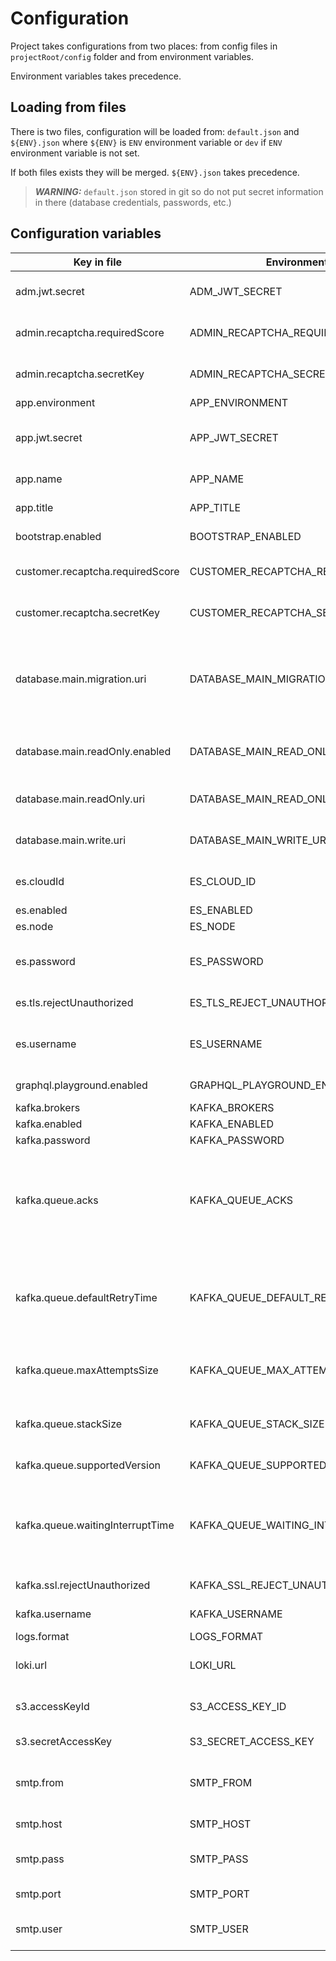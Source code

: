 
# Configuration

Project takes configurations from two places: from config files in `projectRoot/config` folder and from environment variables.

Environment variables takes precedence.

## Loading from files

There is two files, configuration will be loaded from: `default.json` and `${ENV}.json` where `${ENV}` is `ENV` environment variable or `dev` if `ENV` environment variable is not set.

If both files exists they will be merged. `${ENV}.json` takes precedence.

> **_WARNING:_**  `default.json` stored in git so do not put secret information in there (database credentials, passwords, etc.)

## Configuration variables

| Key in file                      | Environment                        | Type   | Required | Default value                                 | Need for                                                                                                                                  |
| -------------------------------- | ---------------------------------- | ------ | -------- | --------------------------------------------- | ----------------------------------------------------------------------------------------------------------------------------------------- |
| adm.jwt.secret                   | ADM_JWT_SECRET                     | string | false    | admSecret                                     | Секрет для подписи JWT-токенов приложения админки                                                                                         |
| admin.recaptcha.requiredScore    | ADMIN_RECAPTCHA_REQUIRED_SCORE     | float  | false    | 0.7                                           | Требуемый уровень доверия к пользователю                                                                                                  |
| admin.recaptcha.secretKey        | ADMIN_RECAPTCHA_SECRET_KEY         | string | false    |                                               | Секретный токен рекапчи приложения админки                                                                                                |
| app.environment                  | APP_ENVIRONMENT                    | string | true     | dev                                           | Название окружения                                                                                                                        |
| app.jwt.secret                   | APP_JWT_SECRET                     | string | false    | appSecret                                     | Секрет для подписи JWT-токенов приложения пользователей                                                                                   |
| app.name                         | APP_NAME                           | string | true     | mtbase                                        | Техническое название приложения                                                                                                           |
| app.title                        | APP_TITLE                          | string | false    | Meta Template Base                            | Человеческое название приложения                                                                                                          |
| bootstrap.enabled                | BOOTSTRAP_ENABLED                  | bool   | false    | true                                          | Подготавливать окружеине при запуске                                                                                                      |
| customer.recaptcha.requiredScore | CUSTOMER_RECAPTCHA_REQUIRED_SCORE  | string | false    | 0.7                                           | Требуемый уровень доверия к пользователю                                                                                                  |
| customer.recaptcha.secretKey     | CUSTOMER_RECAPTCHA_SECRET_KEY      | string | false    |                                               | Секретный токен рекапчи приложения пользователя                                                                                           |
| database.main.migration.uri      | DATABASE_MAIN_MIGRATION_URI        | string | false    | postgresql://postgres:password@localhost:5432 | Строка подключения к основной базе для миграций (должна быть прямой строкой подключения к бд минуя pgbouncer, если он используется)       |
| database.main.readOnly.enabled   | DATABASE_MAIN_READ_ONLY_ENABLED    | bool   | true     | false                                         | Включена ли работа с запросами на чтение через отдельное подключение                                                                      |
| database.main.readOnly.uri       | DATABASE_MAIN_READ_ONLY_URI        | string | false    | postgresql://postgres:password@localhost:5432 | Строка подключения к основной базе только для чтения                                                                                      |
| database.main.write.uri          | DATABASE_MAIN_WRITE_URI            | string | true     | postgresql://postgres:password@localhost:5432 | Строка подключения к основной базе данных для записи                                                                                      |
| es.cloudId                       | ES_CLOUD_ID                        | string | false    |                                               | Идентификатор аккаунта в облачном сервисе ElasticSearch                                                                                   |
| es.enabled                       | ES_ENABLED                         | bool   | false    | false                                         | Эластик включен                                                                                                                           |
| es.node                          | ES_NODE                            | string | false    | http://localhost:9200                         | Нода эластика                                                                                                                             |
| es.password                      | ES_PASSWORD                        | string | false    |                                               | Пароль для авторизации в облачном сервисе ElasticSearch                                                                                   |
| es.tls.rejectUnauthorized        | ES_TLS_REJECT_UNAUTHORIZED         | bool   | false    | false                                         | Запрещать невалидный ssl сертификат                                                                                                       |
| es.username                      | ES_USERNAME                        | string | false    |                                               | Пользователь для авторизации в облачном сервисе ElasticSearch                                                                             |
| graphql.playground.enabled       | GRAPHQL_PLAYGROUND_ENABLED         | bool   | false    | true                                          | Включение graphql playground (true | false)                                                                                               |
| kafka.brokers                    | KAFKA_BROKERS                      | string | false    | localhost:29092;localhost:29094               | Список kafka блокеров                                                                                                                     |
| kafka.enabled                    | KAFKA_ENABLED                      | bool   | false    | false                                         | Кафка включена                                                                                                                            |
| kafka.password                   | KAFKA_PASSWORD                     | string | false    |                                               | Пароль доступа в kafka                                                                                                                    |
| kafka.queue.acks                 | KAFKA_QUEUE_ACKS                   | int    | false    | 1                                             | `-1`(all) все несинхронизированные реплики должны подтвердить (по умолчанию), `0` нет подтверждений, `1` только ждет подтверждения лидера |
| kafka.queue.defaultRetryTime     | KAFKA_QUEUE_DEFAULT_RETRY_TIME     | int    | false    | 20000                                         | Время паузы после первой ошибки, например 20000 мс, потом оно увеличывается экспоненциально с мультипликатором 1.5                        |
| kafka.queue.maxAttemptsSize      | KAFKA_QUEUE_MAX_ATTEMPTS_SIZE      | int    | false    | 10                                            | Максимальное количество попыток обработки ошибки на сообщение                                                                             |
| kafka.queue.stackSize            | KAFKA_QUEUE_STACK_SIZE             | int    | false    | 3                                             | Количество сообщений, обрабатываемых параллельно                                                                                          |
| kafka.queue.supportedVersion     | KAFKA_QUEUE_SUPPORTED_VERSION      | string | false    | 1;2                                           | Поддерживаемые версии сообщения                                                                                                           |
| kafka.queue.waitingInterruptTime | KAFKA_QUEUE_WAITING_INTERRUPT_TIME | int    | false    | 60000                                         | Время паузы в очереди ожидания, когда она прошла все сообщения, это чтобы она не крутила сообщения покругу без остановки                  |
| kafka.ssl.rejectUnauthorized     | KAFKA_SSL_REJECT_UNAUTHORIZED      | bool   | false    | false                                         | Запрещать невалидный ssl сертификат                                                                                                       |
| kafka.username                   | KAFKA_USERNAME                     | string | false    |                                               | Username доступа в kafka                                                                                                                  |
| logs.format                      | LOGS_FORMAT                        | string | false    | plain                                         | Формат логов (plain | json)                                                                                                               |
| loki.url                         | LOKI_URL                           | string | false    |                                               | Урл для доступа в Loki. Используется для запроса бизнес-логов                                                                             |
| s3.accessKeyId                   | S3_ACCESS_KEY_ID                   | string | false    |                                               | Идентификатор доступа для авторизации в S3                                                                                                |
| s3.secretAccessKey               | S3_SECRET_ACCESS_KEY               | string | false    |                                               | Секретный ключ для авторизации в S3                                                                                                       |
| smtp.from                        | SMTP_FROM                          | string | false    |                                               | Почтовый адрес, от имени которого следует отправлять письма                                                                               |
| smtp.host                        | SMTP_HOST                          | string | false    |                                               | Хост почтового сервера                                                                                                                    |
| smtp.pass                        | SMTP_PASS                          | string | false    |                                               | Пароль пользователя для авторизации на почтовом сервере                                                                                   |
| smtp.port                        | SMTP_PORT                          | int    | false    |                                               | Порт почтового сервера                                                                                                                    |
| smtp.user                        | SMTP_USER                          | string | false    |                                               | Имя пользователя для авторизации на почтовом сервере                                                                                      |
